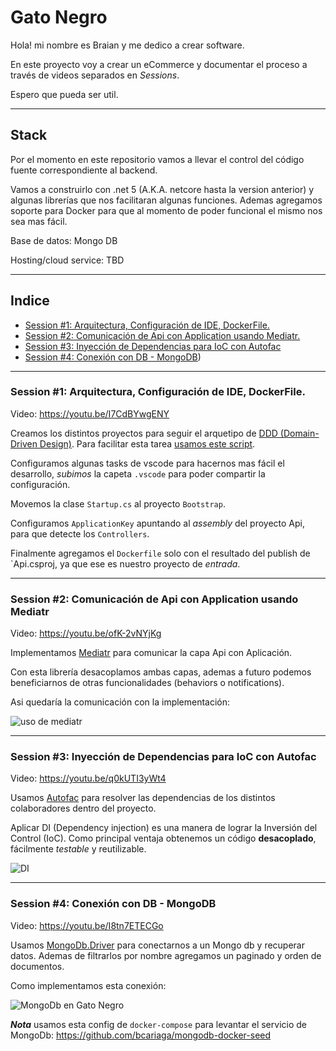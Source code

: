 # Gato Negro

Hola! mi nombre es Braian y me dedico a crear software.

En este proyecto voy a crear un eCommerce y documentar el proceso a través de videos separados en _Sessions_.

Espero que pueda ser util.

---

## Stack

Por el momento en este repositorio vamos a llevar el control del código fuente correspondiente al backend.

Vamos a construirlo con .net 5 (A.K.A. netcore hasta la version anterior) y algunas librerías que nos facilitaran algunas funciones. Ademas agregamos soporte para Docker para que al momento de poder funcional el mismo nos sea mas fácil.

Base de datos: Mongo DB

Hosting/cloud service: TBD

---

## Indice

- [Session #1: Arquitectura, Configuración de IDE, DockerFile.](#session-1-arquitectura-configuración-de-ide-dockerfile)
- [Session #2: Comunicación de Api con Application usando Mediatr.](#session-2-comunicación-de-api-con-application-usando-mediatr)
- [Session #3: Inyección de Dependencias para IoC con Autofac](#session-3-inyección-de-dependencias-para-ioc-con-autofac)
- [Session #4: Conexión con DB - MongoDB](#conexión-con-db-mongodb))

---

### Session #1: Arquitectura, Configuración de IDE, DockerFile.

Video: https://youtu.be/I7CdBYwgENY

Creamos los distintos proyectos para seguir el arquetipo de [DDD (Domain-Driven Design)](https://es.wikipedia.org/wiki/Dise%C3%B1o_guiado_por_el_dominio). Para facilitar esta tarea [usamos este script](https://gist.github.com/bcariaga/60e2f368ebba86713c99e98d6263103c).

Configuramos algunas tasks de vscode para hacernos mas fácil el desarrollo, _subimos_ la capeta `.vscode` para poder compartir la configuración.

Movemos la clase `Startup.cs` al proyecto `Bootstrap`.

Configuramos `ApplicationKey` apuntando al _assembly_ del proyecto Api, para que detecte los `Controllers`.

Finalmente agregamos el `Dockerfile` solo con el resultado del publish de `Api.csproj, ya que ese es nuestro proyecto de _entrada_.

---

### Session #2: Comunicación de Api con Application usando Mediatr

Video: https://youtu.be/ofK-2vNYjKg

Implementamos [Mediatr](https://github.com/jbogard/MediatR) para comunicar la capa Api con Aplicación.

Con esta librería desacoplamos ambas capas, ademas a futuro podemos beneficiarnos de otras funcionalidades (behaviors o notifications).

Asi quedaría la comunicación con la implementación:

![uso de mediatr](https://github.com/bcariaga/gato-negro/blob/serie/SE01E02/docs/Mediatr/mediatr.png?raw=true)

---

### Session #3: Inyección de Dependencias para IoC con Autofac

Video: https://youtu.be/q0kUTI3yWt4

Usamos [Autofac](https://autofac.org/) para resolver las dependencias de los distintos colaboradores dentro del proyecto.

Aplicar DI (Dependency injection) es una manera de lograr la Inversión del Control (IoC).
Como principal ventaja obtenemos un código **desacoplado**, fácilmente _testable_ y reutilizable.

![DI](https://github.com/bcariaga/gato-negro/blob/serie/SE01E03/docs/IoC/IoC.png?raw=true)

---

### Session #4: Conexión con DB - MongoDB

Video: https://youtu.be/I8tn7ETECGo

Usamos [MongoDb.Driver](https://www.nuget.org/packages/mongodb.driver) para conectarnos a un Mongo db y recuperar datos. Ademas de filtrarlos por nombre agregamos un paginado y orden de documentos.

Como implementamos esta conexión:

![MongoDb en Gato Negro](https://github.com/bcariaga/gato-negro/blob/serie/SE01E04/docs/Services-Repositories/Infrastructure.png?raw=true)

**_Nota_** usamos esta config de `docker-compose` para levantar el servicio de MongoDb: https://github.com/bcariaga/mongodb-docker-seed
